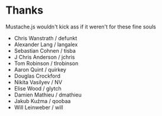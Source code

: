 # Thanks

Mustache.js wouldn't kick ass if it weren't for these fine souls

 * Chris Wanstrath / defunkt
 * Alexander Lang / langalex
 * Sebastian Cohnen / tisba
 * J Chris Anderson / jchris
 * Tom Robinson / tlrobinson
 * Aaron Quint / quirkey
 * Douglas Crockford
 * Nikita Vasilyev / NV
 * Elise Wood / glytch
 * Damien Mathieu / dmathieu
 * Jakub Kuźma / qoobaa
 * Will Leinweber / will
